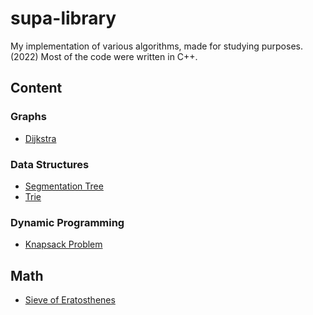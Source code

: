 # supa-library
My implementation of various algorithms, made for studying purposes. (2022)
Most of the code were written in C++.

## Content

### Graphs

- [Dijkstra](graphs/dijkstra.cpp)

### Data Structures

- [Segmentation Tree](data-structures/seg-tree.cpp)
- [Trie](trie.cpp)

### Dynamic Programming

- [Knapsack Problem](dynamic-prog/knapsack.cpp)

## Math

- [Sieve of Eratosthenes](maths/crivo.cpp)
